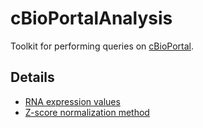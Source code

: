# cBioPortalAnalysis

Toolkit for performing queries on [cBioPortal][].

[cbioportal]: https://www.cbioportal.org/

## Details

- [RNA expression values](https://docs.cbioportal.org/1.-general/faq#rna)
- [Z-score normalization method](https://github.com/cBioPortal/cbioportal/blob/master/docs/Z-Score-normalization-script.md)
